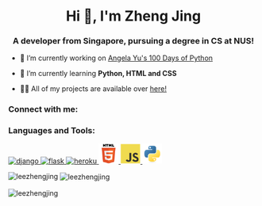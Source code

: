 <h1 align="center">Hi 👋, I'm Zheng Jing</h1>
<h3 align="center">A developer from Singapore, pursuing a degree in CS at NUS!</h3>

- 🔭 I’m currently working on [Angela Yu's 100 Days of Python](https://github.com/leezhengjing/100DaysOfPython)

- 🌱 I’m currently learning **Python, HTML and CSS**

- 👨‍💻 All of my projects are available over [here!](https://github.com/leezhengjing?tab=repositories)

<h3 align="left">Connect with me:</h3>
<p align="left">
</p>

<h3 align="left">Languages and Tools:</h3>
<p align="left"> <a href="https://www.djangoproject.com/" target="_blank" rel="noreferrer"> <img src="https://cdn.worldvectorlogo.com/logos/django.svg" alt="django" width="40" height="40"/> </a> <a href="https://flask.palletsprojects.com/" target="_blank" rel="noreferrer"> <img src="https://www.vectorlogo.zone/logos/pocoo_flask/pocoo_flask-icon.svg" alt="flask" width="40" height="40"/> </a> <a href="https://heroku.com" target="_blank" rel="noreferrer"> <img src="https://www.vectorlogo.zone/logos/heroku/heroku-icon.svg" alt="heroku" width="40" height="40"/> </a> <a href="https://www.w3.org/html/" target="_blank" rel="noreferrer"> <img src="https://raw.githubusercontent.com/devicons/devicon/master/icons/html5/html5-original-wordmark.svg" alt="html5" width="40" height="40"/> </a> <a href="https://developer.mozilla.org/en-US/docs/Web/JavaScript" target="_blank" rel="noreferrer"> <img src="https://raw.githubusercontent.com/devicons/devicon/master/icons/javascript/javascript-original.svg" alt="javascript" width="40" height="40"/> </a> <a href="https://www.python.org" target="_blank" rel="noreferrer"> <img src="https://raw.githubusercontent.com/devicons/devicon/master/icons/python/python-original.svg" alt="python" width="40" height="40"/> </a> </p>

<p><img align="left" src="https://github-readme-stats.vercel.app/api/top-langs?username=leezhengjing&show_icons=true&locale=en&layout=compact" alt="leezhengjing" /></p>

<p>&nbsp;<img align="center" src="https://github-readme-stats.vercel.app/api?username=leezhengjing&show_icons=true&locale=en" alt="leezhengjing" /></p>

<p><img align="center" src="https://github-readme-streak-stats.herokuapp.com/?user=leezhengjing&" alt="leezhengjing" /></p>
